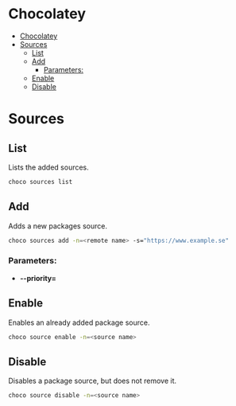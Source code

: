 # Chocolatey
<!--ts-->
* [Chocolatey](chocolatey.md#chocolatey)
* [Sources](chocolatey.md#sources)
   * [List](chocolatey.md#list)
   * [Add](chocolatey.md#add)
      * [Parameters:](chocolatey.md#parameters)
   * [Enable](chocolatey.md#enable)
   * [Disable](chocolatey.md#disable)

<!-- Added by: runner, at: Tue Feb  8 09:28:41 UTC 2022 -->

<!--te-->

# Sources

## List

Lists the added sources.

```bash
choco sources list
```

## Add

Adds a new packages source.

```bash
choco sources add -n=<remote name> -s="https://www.example.se"
```

### Parameters:

- **--priority=<int>**

## Enable

Enables an already added package source.

```bash
choco source enable -n=<source name>
```

## Disable

Disables a package source, but does not remove it.

```bash
choco source disable -n=<source name>
```
